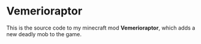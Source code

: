 # Vemerioraptor

This is the source code to my minecraft mod **Vemerioraptor**, which adds a new deadly mob to
the game.
